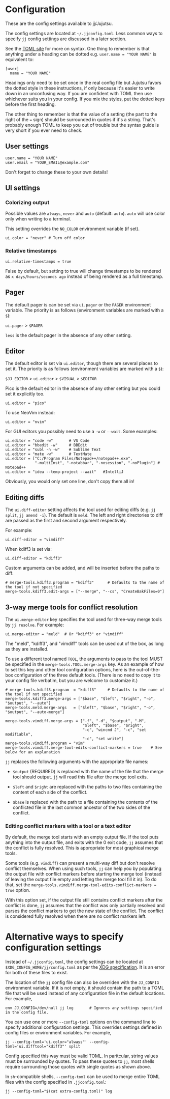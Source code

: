 # Configuration

These are the config settings available to jj/Jujutsu.

The config settings are located at `~/.jjconfig.toml`. Less common ways
to specify `jj` config settings are discussed in a later section.

See the [TOML site](https://toml.io/en/) for more on syntax.
One thing to remember is that anything under a heading can be dotted
e.g. `user.name = "YOUR NAME"` is equivalent to:

    [user]
      name = "YOUR NAME"

Headings only need to be set once in the real config file but Jujutsu
favors the dotted style in these instructions, if only because it's
easier to write down in an unconfusing way. If you are confident with
TOML then use whichever suits you in your config. If you mix the styles,
put the dotted keys before the first heading.

The other thing to remember is that the value of a setting (the part
to the right of the `=` sign) should be surrounded in quotes if it's
a string.  That's probably enough TOML to keep you out of trouble but
the syntax guide is very short if you ever need to check.


## User settings

    user.name = "YOUR NAME" 
    user.email = "YOUR_EMAIL@example.com"

Don't forget to change these to your own details!


## UI settings

### Colorizing output

Possible values are `always`, `never` and `auto` (default: `auto`). 
`auto` will use color only when writing to a terminal. 

This setting overrides the `NO_COLOR` environment variable (if set).

    ui.color = "never" # Turn off color

### Relative timestamps

    ui.relative-timestamps = true

False by default, but setting to true will change timestamps to be rendered
as `x days/hours/seconds ago` instead of being rendered as a full timestamp.


## Pager

The default pager is can be set via `ui.pager` or the `PAGER` environment
variable.
The priority is as follows (environment variables are marked with a `$`):

`ui.pager` > `$PAGER`

`less` is the default pager in the absence of any other setting.


## Editor

The default editor is set via `ui.editor`, though there are several
places to set it.  The priority is as follows (environment variables
are marked with a `$`):

`$JJ_EDITOR` > `ui.editor` > `$VISUAL` > `$EDITOR`

Pico is the default editor in the absence of any other setting but you
could set it explicitly too.

    ui.editor = "pico"

To use NeoVim instead:

    ui.editor = "nvim"

For GUI editors you possibly need to use a `-w` or `--wait`. Some examples:

    ui.editor = "code -w"       # VS Code
    ui.editor = "bbedit -w"     # BBEdit
    ui.editor = "subl -n -w"    # Sublime Text
    ui.editor = "mate -w"       # TextMate
    ui.editor = ["C:/Program Files/Notepad++/notepad++.exe",
                 "-multiInst", "-notabbar", "-nosession", "-noPlugin"] # Notepad++
    ui.editor = "idea --temp-project --wait"   #IntelliJ

Obviously, you would only set one line, don't copy them all in!


## Editing diffs

The `ui.diff-editor` setting affects the tool used for editing diffs (e.g.
`jj split`, `jj amend -i`).  The default is `meld`. The left and right
directories to diff are passed as the first and second argument respectively.

For example:

    ui.diff-editor = "vimdiff"

When kdiff3 is set via:

    ui.diff-editor = "kdiff3"

Custom arguments can be added, and will be inserted before the paths
to diff:

    # merge-tools.kdiff3.program = "kdiff3"      # Defaults to the name of the tool if not specified
    merge-tools.kdiff3.edit-args = ["--merge", "--cs", "CreateBakFiles=0"]


## 3-way merge tools for conflict resolution

The `ui.merge-editor` key specifies the tool used for three-way merge
tools by `jj resolve`.  For example:

    ui.merge-editor = "meld"  # Or "kdiff3" or "vimdiff"

The "meld", "kdiff3", and "vimdiff" tools can be used out of the box,
as long as they are installed.

To use a different tool named `TOOL`, the arguments to pass to the tool
MUST be specified in the `merge-tools.TOOL.merge-args` key. As an example
of how to set this key and other tool configuration options, here is
the out-of-the-box configuration of the three default tools. (There is
no need to copy it to your config file verbatim, but you are welcome to
customize it.)

    # merge-tools.kdiff3.program  = "kdiff3"     # Defaults to the name of the tool if not specified
    merge-tools.kdiff3.merge-args = ["$base", "$left", "$right", "-o", "$output", "--auto"]
    merge-tools.meld.merge-args   = ["$left", "$base", "$right", "-o", "$output", "--auto-merge"]

    merge-tools.vimdiff.merge-args = ["-f", "-d", "$output", "-M",
                                      "$left", "$base", "$right",
                                      "-c", "wincmd J", "-c", "set modifiable",
                                      "-c", "set write"]
    merge-tools.vimdiff.program = "vim"
    merge-tools.vimdiff.merge-tool-edits-conflict-markers = true    # See below for an explanation

`jj` replaces the following arguments with the appropriate file names:

- `$output` (REQUIRED) is replaced with the name of the file that the
merge tool should output. `jj` will read this file after the merge tool
exits.

- `$left` and `$right` are replaced with the paths to two files containing
the content of each side of the conflict.

- `$base` is replaced with the path to a file containing the
contents of the conflicted file in the last common ancestor of the two
sides of the conflict.

### Editing conflict markers with a tool or a text editor

By default, the merge tool starts with an empty output file. If the tool
puts anything into the output file, and exits with the 0 exit code,
`jj` assumes that the conflict is fully resolved. This is appropriate
for most graphical merge tools.

Some tools (e.g. `vimdiff`) can present a multi-way diff but
don't resolve conflict themselves. When using such tools, `jj`
can help you by populating the output file with conflict markers
before starting the merge tool (instead of leaving the output file
empty and letting the merge tool fill it in). To do that, set the
`merge-tools.vimdiff.merge-tool-edits-conflict-markers = true` option.

With this option set, if the output file still contains conflict markers
after the conflict is done, `jj` assumes that the conflict was only
partially resolved and parses the conflict markers to get the new state
of the conflict. The conflict is considered fully resolved when there
are no conflict markers left.




# Alternative ways to specify configuration settings

Instead of `~/.jjconfig.toml`, the config settings can be located at
`$XDG_CONFIG_HOME/jj/config.toml` as per the [XDG specification].
It is an error for both of these files to exist.

[XDG specification]: https://specifications.freedesktop.org/basedir-spec/basedir-spec-latest.html

The location of the `jj` config file can also be overriden with the
`JJ_CONFIG` environment variable. If it is not empty, it should contain
the path to a TOML file that will be used instead of any configuration
file in the default locations. For example,

    env JJ_CONFIG=/dev/null jj log       # Ignores any settings specified in the config file.

You can use one or more `--config-toml` options on the command line to
specify additional configuration settings. This overrides settings
defined in config files or environment variables. For example,

    jj --config-toml='ui.color="always"' --config-toml='ui.difftool="kdiff3"' split

Config specified this way must be valid TOML. In paritcular, string
values must be surrounded by quotes. To pass these quotes to `jj`, most
shells require surrounding those quotes with single quotes as shown above.

In `sh`-compatible shells, `--config-toml` can be used to merge entire TOML
files with the config specified in `.jjconfig.toml`:

    jj --config-toml="$(cat extra-config.toml)" log

